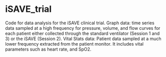 # iSAVE_trial
Code for data analysis for the iSAVE clinical trial.
Graph data: time series data sampled at a high frequency for pressure, volume, and flow curves for each patient either collected through the standard ventilator (Session 1 and 3) or the iSAVE (Session 2).
Vital Stats data: Patient data sampled at a much lower frequency extracted from the patient monitor. It includes vital parameters such as heart rate, and SpO2.
